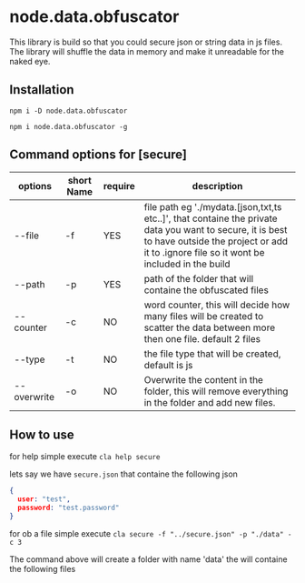 # node.data.obfuscator
 This library is build so that you could secure json or string data in js files. The library will shuffle the data in memory and make it unreadable for the naked eye.
 
 
## Installation
`npm i -D node.data.obfuscator` 

`npm i node.data.obfuscator -g`

## Command options for [secure]
| options | short Name | require |  description|
| ------------- | ------------- | ----------| ------|
| --file  | -f  | YES |  file path eg './mydata.[json,txt,ts etc..]', that containe the private data you want to secure, it is best to have outside the project or add it to .ignore file so it wont be included in the build|
| --path  | -p  | YES | path of the folder that will containe the obfuscated files |
| --counter  | -c  | NO |word counter, this will decide how many files will be created to scatter the data between more then one file. default 2 files |
| --type  | -t  | NO | the file type that will be created, default is js |
| --overwrite  | -o  | NO | Overwrite the content in the folder, this will remove everything in the folder and add new files.  |

## How to use
for help simple execute `cla help secure`

lets say we have `secure.json` that containe the following json 
```json
{
  user: "test",
  password: "test.password"
}

```

for ob a file simple execute `cla secure -f "../secure.json" -p "./data" -c 3`

The command above will create a folder with name 'data' the will containe the following files 


